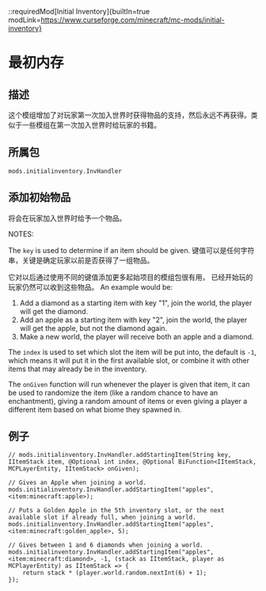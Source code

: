 ::requiredMod[Initial Inventory]{builtIn=true modLink=https://www.curseforge.com/minecraft/mc-mods/initial-inventory}

# 最初内存

## 描述

这个模组增加了对玩家第一次加入世界时获得物品的支持，然后永远不再获得。类似于一些模组在第一次加入世界时给玩家的书籍。

## 所属包
`mods.initialinventory.InvHandler`

## 添加初始物品

将会在玩家加入世界时给予一个物品。

NOTES:

The `key` is used to determine if an item should be given. 键值可以是任何字符串，关键是确定玩家以前是否获得了一组物品。

它对以后通过使用不同的键值添加更多起始项目的模组包很有用， 已经开始玩的玩家仍然可以收到这些物品。 An example would be:  
1) Add a diamond as a starting item with key "1", join the world, the player will get the diamond.  
2) Add an apple as a starting item with key "2", join the world, the player will get the apple, but not the diamond again.  
3) Make a new world, the player will receive both an apple and a diamond.

The `index` is used to set which slot the item will be put into, the default is `-1`, which means it will put it in the first available slot, or combine it with other items that may already be in the inventory.

The `onGiven` function will run whenever the player is given that item, it can be used to randomize the item (like a random chance to have an enchantment), giving a random amount of items or even giving a player a different item based on what biome they spawned in.


## 例子

```zenscript
// mods.initialinventory.InvHandler.addStartingItem(String key, IItemStack item, @Optional int index, @Optional BiFunction<IItemStack, MCPLayerEntity, IItemStack> onGiven);

// Gives an Apple when joining a world.
mods.initialinventory.InvHandler.addStartingItem("apples", <item:minecraft:apple>);

// Puts a Golden Apple in the 5th inventory slot, or the next available slot if already full, when joining a world.
mods.initialinventory.InvHandler.addStartingItem("apples", <item:minecraft:golden_apple>, 5);

// Gives between 1 and 6 diamonds when joining a world.
mods.initialinventory.InvHandler.addStartingItem("apples", <item:minecraft:diamond>, -1, (stack as IItemStack, player as MCPlayerEntity) as IItemStack => {
    return stack * (player.world.random.nextInt(6) + 1);
});
```


